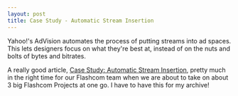 ```yaml
---
layout: post
title: Case Study - Automatic Stream Insertion
---
```


Yahoo!'s AdVision automates the process of putting streams into ad spaces. This lets designers focus on what they're best at, instead of on the nuts and bolts of bytes and bitrates.

A really good article, [Case Study: Automatic Stream Insertion](http://www.streamingmedia.com/article.asp?id=9104&c=14), pretty much in the right time for our Flashcom team when we are about to take on about 3 big Flashcom Projects at one go. I have to have this for my archive!
